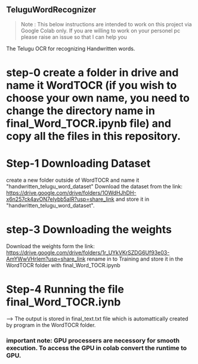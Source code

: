 ## TeluguWordRecognizer

> Note : This below instructions are intended to work on this project via Google Colab only. If you are willing to work on your personel pc please raise an issue so that I can help you

The Telugu OCR for recognizing Handwritten words.

# step-0 create a folder in drive and name it WordTOCR (if you wish to choose your own name, you need to change the directory name in final_Word_TOCR.ipynb file) and copy all the files in this repository.

# Step-1 Downloading Dataset
create a new folder outside of WordTOCR and name it "handwritten_telugu_word_dataset"
Download the dataset from the link: https://drive.google.com/drive/folders/1OWdHJhDH-x6n257ck4avON7eIybb5aIR?usp=share_link and store it in  "handwritten_telugu_word_dataset". 

# step-3 Downloading the weights
Download the weights form the link: https://drive.google.com/drive/folders/1r_UYkVKrSZDG6Uf93e03-AmYWwVHrIem?usp=share_link rename in to Training and store it in the WordTOCR folder with final_Word_TOCR.ipynb

# Step-4 Running the file final_Word_TOCR.iynb
--> The output is stored in final_text.txt file which is automattically created by program in the WordTOCR folder.


### important note: GPU processers are necessory for smooth execution. To access the GPU in colab convert the runtime to GPU.
